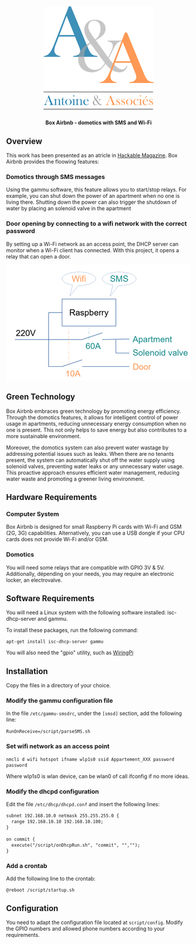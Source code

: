 <h1 align="center">
  <br>
  <a href="https://www.associés.fr"><img src="doc/logo.png" alt="Antoine & Associés" width="300"></a>
</h1>

<h4 align="center">Box Airbnb - domotics with SMS and Wi-Fi</h4>

## Overview

This work has been presented as an atricle in <a href=https://connect.ed-diamond.com/hackable/hk-050>Hackable Magazine</a>.
Box Airbnb provides the floowing features:

### Domotics through SMS messages

Using the gammu software, this feature allows you to start/stop relays. For example, you can shut down the power of an apartment when no one is living there. Shutting down the power can also trigger the shutdown of water by placing an solenoid valve in the apartment 

### Door opening by connecting to a wifi network with the correct password

By setting up a Wi-Fi network as an access point, the DHCP server can monitor when a Wi-Fi client has connected. With this project, it opens a relay that can open a door.

![schema](doc/schema.png "Principe")

## Green Technology

Box Airbnb embraces green technology by promoting energy efficiency. Through the domotics features, it allows for intelligent control of power usage in apartments, reducing unnecessary energy consumption when no one is present. This not only helps to save energy but also contributes to a more sustainable environment.

Moreover, the domotics system can also prevent water wastage by addressing potential issues such as leaks. When there are no tenants present, the system can automatically shut off the water supply using solenoid valves, preventing water leaks or any unnecessary water usage. This proactive approach ensures efficient water management, reducing water waste and promoting a greener living environment.

## Hardware Requirements

### Computer System

Box Airbnb is designed for small Raspberry Pi cards with Wi-Fi and GSM (2G, 3G) capabilities. Alternatively, you can use a USB dongle if your CPU cards does not provide Wi-Fi and/or GSM.

### Domotics

You will need some relays that are compatible with GPIO 3V & 5V. Additionally, dépending on your needs, you may require an electronic locker, an electrovalve.

## Software Requirements

You will need a Linux system with the following software installed: isc-dhcp-server and gammu.

To install these packages, run the following command:

```shell
apt-get install isc-dhcp-server gammu
```

You will also need the "gpio" utility, such as [WiringPi](https://github.com/orangepi-xunlong/wiringOP "Gpio utility")

## Installation

Copy the files in a directory of your choice.

### Modify the gammu configuration file

In the file `/etc/gammu-smsdrc`, under the `[smsd]` section, add the following line:

`RunOnReceive=/script/parseSMS.sh`

### Set wifi network as an access point

```shell
nmcli d wifi hotspot ifname wlp1s0 ssid Appartement_XXX password password
```
Where wlp1s0 is wlan device, can be wlan0 of call ifconfig if no more ideas. 

### Modify the dhcpd configuration

Edit the file `/etc/dhcp/dhcpd.conf` and insert the following lines:

```
subnet 192.168.10.0 netmask 255.255.255.0 {
  range 192.168.10.10 192.168.10.100;
} 

on commit {
  execute("/script/onDhcpRun.sh", "commit", "","");
}
```

### Add a crontab

Add the following line to the crontab:

```shell
@reboot /script/startup.sh
```

## Configuration

You need to adapt the configuration file located at `script/config`. Modify the GPIO numbers and allowed phone numbers according to your requirements.
